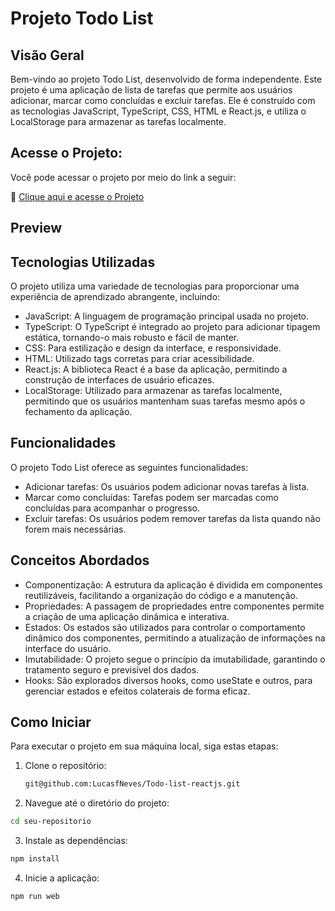 # Projeto Todo List 

## Visão Geral
Bem-vindo ao projeto Todo List, desenvolvido de forma independente. Este projeto é uma aplicação de lista de tarefas que permite aos usuários adicionar, marcar como concluídas e excluir tarefas. Ele é construído com as tecnologias JavaScript, TypeScript, CSS, HTML e React.js, e utiliza o LocalStorage para armazenar as tarefas localmente.

## Acesse o Projeto:
Você pode acessar o projeto por meio do link a seguir:

🚀 [Clique aqui e acesse o Projeto](https://todo-list-reactjs-tau.vercel.app/)

## Preview

## Tecnologias Utilizadas
O projeto utiliza uma variedade de tecnologias para proporcionar uma experiência de aprendizado abrangente, incluindo:

- JavaScript: A linguagem de programação principal usada no projeto.
- TypeScript: O TypeScript é integrado ao projeto para adicionar tipagem estática, tornando-o mais robusto e fácil de manter.
- CSS: Para estilização e design da interface, e responsividade.
- HTML: Utilizado tags corretas para criar acessibilidade.
- React.js: A biblioteca React é a base da aplicação, permitindo a construção de interfaces de usuário eficazes.
- LocalStorage: Utilizado para armazenar as tarefas localmente, permitindo que os usuários mantenham suas tarefas mesmo após o fechamento da aplicação.

## Funcionalidades
O projeto Todo List oferece as seguintes funcionalidades:

- Adicionar tarefas: Os usuários podem adicionar novas tarefas à lista.
- Marcar como concluídas: Tarefas podem ser marcadas como concluídas para acompanhar o progresso.
- Excluir tarefas: Os usuários podem remover tarefas da lista quando não forem mais necessárias.

## Conceitos Abordados

- Componentização: A estrutura da aplicação é dividida em componentes reutilizáveis, facilitando a organização do código e a manutenção.
- Propriedades: A passagem de propriedades entre componentes permite a criação de uma aplicação dinâmica e interativa.
- Estados: Os estados são utilizados para controlar o comportamento dinâmico dos componentes, permitindo a atualização de informações na interface do usuário.
- Imutabilidade: O projeto segue o princípio da imutabilidade, garantindo o tratamento seguro e previsível dos dados.
- Hooks: São explorados diversos hooks, como useState e outros, para gerenciar estados e efeitos colaterais de forma eficaz.

## Como Iniciar

Para executar o projeto em sua máquina local, siga estas etapas:

1. Clone o repositório:

   ```bash
   git@github.com:LucasfNeves/Todo-list-reactjs.git
   
2. Navegue até o diretório do projeto:
  ```bash
  cd seu-repositorio
  ```

3. Instale as dependências:
  ```bash
  npm install
  ```

4. Inicie a aplicação:
  ```bash
  npm run web
  ```

